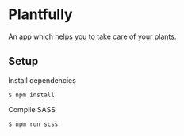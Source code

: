 # Plantfully
An app which helps you to take care of your plants.

## Setup
Install dependencies

    $ npm install

Compile SASS

    $ npm run scss